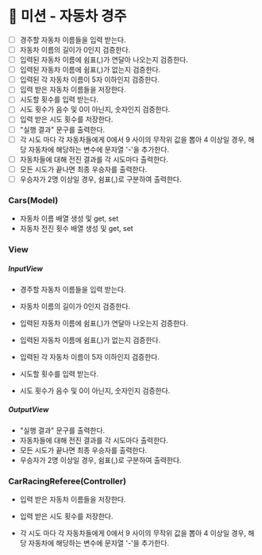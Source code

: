 # 🚖 미션 - 자동차 경주

- [ ] 경주할 자동차 이름들을 입력 받는다.
- [ ] 자동차 이름의 길이가 0인지 검증한다.
- [ ] 입력된 자동차 이름에 쉼표(,)가 연달아 나오는지 검증한다.
- [ ] 입력된 자동차 이름에 쉼표(,)가 없는지 검증한다.
- [ ] 입력된 각 자동차 이름이 5자 이하인지 검증한다.
- [ ] 입력 받은 자동차 이름들을 저장한다.
- [ ] 시도할 횟수를 입력 받는다.
- [ ] 시도 횟수가 음수 및 0이 아닌지, 숫자인지 검증한다.
- [ ] 입력 받은 시도 횟수를 저장한다.
- [ ] "실행 결과" 문구를 출력한다.
- [ ] 각 시도 마다 각 자동차들에게 0에서 9 사이의 무작위 값을 뽑아 4 이상일 경우, 해당 자동차에 해당하는 변수에 문자열 '-'을 추가한다.
- [ ] 자동차들에 대해 전진 결과를 각 시도마다 출력한다.
- [ ] 모든 시도가 끝나면 최종 우승자를 출력한다.
- [ ] 우승자가 2명 이상일 경우, 쉼표(,)로 구분하여 출력한다.

### Cars(Model)

- 자동차 이름 배열 생성 및 get, set
- 자동차 전진 횟수 배열 생성 및 get, set

### View

##### InputView

- 경주할 자동차 이름들을 입력 받는다.
- 자동차 이름의 길이가 0인지 검증한다.
- 입력된 자동차 이름에 쉼표(,)가 연달아 나오는지 검증한다.
- 입력된 자동차 이름에 쉼표(,)가 없는지 검증한다.
- 입력된 각 자동차 이름이 5자 이하인지 검증한다.

- 시도할 횟수를 입력 받는다.
- 시도 횟수가 음수 및 0이 아닌지, 숫자인지 검증한다.

##### OutputView

- "실행 결과" 문구를 출력한다.
- 자동차들에 대해 전진 결과를 각 시도마다 출력한다.
- 모든 시도가 끝나면 최종 우승자를 출력한다.
- 우승자가 2명 이상일 경우, 쉼표(,)로 구분하여 출력한다.

### CarRacingReferee(Controller)

- 입력 받은 자동차 이름들을 저장한다.
- 입력 받은 시도 횟수를 저장한다.

- 각 시도 마다 각 자동차들에게 0에서 9 사이의 무작위 값을 뽑아 4 이상일 경우, 해당 자동차에 해당하는 변수에 문자열 '-'을 추가한다.
